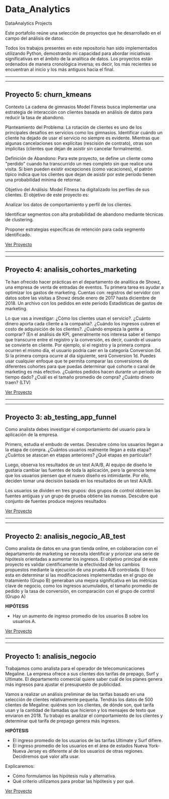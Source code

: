 # Data_Analytics
DataAnalytics Projects

Este portafolio reúne una selección de proyectos que he desarrollado en el campo del análisis de datos.

Todos los trabajos presentes en este repositorio han sido implementados utilizando Python, demostrando mi capacidad para abordar iniciativas significativas en el ámbito de la analítica de datos. Los proyectos están ordenados de manera cronológica inversa; es decir, los más recientes se encuentran al inicio y los más antiguos hacia el final.

---
---

## Proyecto 5: churn_kmeans
Contexto
La cadena de gimnasios Model Fitness busca implementar una estrategia de interacción con clientes basada en análisis de datos para reducir la tasa de abandono.

Planteamiento del Problema:
La rotación de clientes es uno de los principales desafíos en servicios como los gimnasios. Identificar cuándo un cliente ha dejado de usar el servicio no siempre es evidente. Mientras que algunas cancelaciones son explícitas (rescisión de contrato), otras son implícitas (clientes que dejan de asistir sin cancelar formalmente).

Definición de Abandono:
Para este proyecto, se define un cliente como "perdido" cuando ha transcurrido un mes completo sin que realice una visita. Si bien pueden existir excepciones (como vacaciones), el patrón típico indica que los clientes que dejan de asistir por este período tienen una probabilidad mínima de retornar.

Objetivo del Análisis:
Model Fitness ha digitalizado los perfiles de sus clientes. El objetivo de este proyecto es:

Analizar los datos de comportamiento y perfil de los clientes.

Identificar segmentos con alta probabilidad de abandono mediante técnicas de clustering.

Proponer estrategias específicas de retención para cada segmento identificado.

[Ver Proyecto](https://github.com/algiraldo92/DataAnalytics/blob/main/Projects/Clusters.ipynb)

---
---

## Proyecto 4: analisis_cohortes_marketing

Te han ofrecido hacer prácticas en el departamento de analítica de Showz, una empresa de venta de entradas de eventos. Tu primera tarea es ayudar a optimizar los gastos de marketing.
Cuentas con:
registros del servidor con datos sobre las visitas a Showz desde enero de 2017 hasta diciembre de 2018.    Un archivo con los pedidos en este periodo    Estadísticas de gastos de marketing.

Lo que vas a investigar:
¿Cómo los clientes usan el servicio?.
¿Cuánto dinero aporta cada cliente a la compañía?.
¿Cuándo los ingresos cubren el costo de adquisición de los clientes?.
¿Cuándo empieza la gente a comprar?
(En el análisis de KPI, generalmente nos interesa saber el tiempo que transcurre entre el registro y la conversión, es decir, cuando el usuario se convierte en cliente. Por ejemplo, si el registro y la primera compra ocurren el mismo día, el usuario podría caer en la categoría Conversion 0d. Si la primera compra ocurre al día siguiente, será Conversion 1d. Puedes usar cualquier enfoque que te permita comparar las conversiones de diferentes cohortes para que puedas determinar qué cohorte o canal de marketing es más efectivo.
¿Cuántos pedidos hacen durante un período de tiempo dado?
¿Cuál es el tamaño promedio de compra?
¿Cuánto dinero traen? (LTV)

[Ver Proyecto](https://github.com/algiraldo92/DataAnalytics/blob/main/Projects/Marketing_Cohortes.ipynb)

---
---

## Proyecto 3: ab_testing_app_funnel

Como analista debes investigar el comportamiento del usuario para la aplicación de la empresa.

Primero, estudia el embudo de ventas. Descubre cómo los usuarios llegan a la etapa de compra. 
¿Cuántos usuarios realmente llegan a esta etapa? ¿Cuántos se atascan en etapas anteriores? ¿Qué etapas en particular?

Luego, observa los resultados de un test A/A/B, Al equipo de diseño le gustaría cambiar las fuentes de toda la aplicación, pero la gerencia teme que los usuarios piensen que el nuevo diseño es intimidante. Por ello, deciden tomar una decisión basada en los resultados de un test A/A/B.

Los usuarios se dividen en tres grupos: dos grupos de control obtienen las fuentes antiguas y un grupo de prueba obtiene las nuevas. Descubre qué conjunto de fuentes produce mejores resultados

[Ver Proyecto](https://github.com/algiraldo92/DataAnalytics/blob/main/Projects/Funnel_Test_AB.ipynb)

---
---

## Proyecto 2: analisis_negocio_AB_test

Como analista de datos en una gran tienda online, en colaboracion con el departamento de marketing se necesita identificar y priorizar una serie de hipótesis orientadas a aumentar los ingresos. El objetivo principal de este proyecto es validar científicamente la efectividad de los cambios propuestos mediante la ejecución de una prueba A/B controlada. El foco esta en determinar si las modificaciones implementadas en el grupo de tratamiento (Grupo B) generaban una mejora significativa en las métricas clave de negocio, como los ingresos acumulados, el tamaño promedio de pedido y la tasa de conversión, en comparación con el grupo de control (Grupo A)

**HIPÓTESIS**

- Hay un aumento de ingreso promedio de los usuarios B sobre los usuarios A.

[Ver Proyecto](https://github.com/algiraldo92/DataAnalytics/blob/main/Projects/Marketing_Test_AB.ipynb)

---
---

## Proyecto 1: analisis_negocio

Trabajamos como analista para el operador de telecomunicaciones Megaline. La empresa ofrece a sus clientes dos tarifas de prepago, Surf y Ultimate. El departamento comercial quiere saber cuál de los planes genera más ingresos para ajustar el presupuesto de publicidad.

Vamos a realizar un análisis preliminar de las tarifas basado en una selección de clientes relativamente pequeña. Tendrás los datos de 500 clientes de Megaline: quiénes son los clientes, de dónde son, qué tarifa usan y la cantidad de llamadas que hicieron y los mensajes de texto que enviaron en 2018. Tu trabajo es analizar el comportamiento de los clientes y determinar qué tarifa de prepago genera más ingresos.

**HIPÓTESIS**

- El ingreso promedio de los usuarios de las tarifas Ultimate y Surf difiere.
- El ingreso promedio de los usuarios en el área de estados Nueva York-Nueva Jersey es diferente al de los usuarios de otras regiones. Decidiremos qué valor alfa usar.

Explicaremos:

- Cómo formulamos las hipótesis nula y alternativa.
- Qué criterio utilizamos para probar las hipótesis y por qué.

[Ver Proyecto](https://github.com/algiraldo92/DataAnalytics/blob/main/Projects/Mega_line.ipynb)
